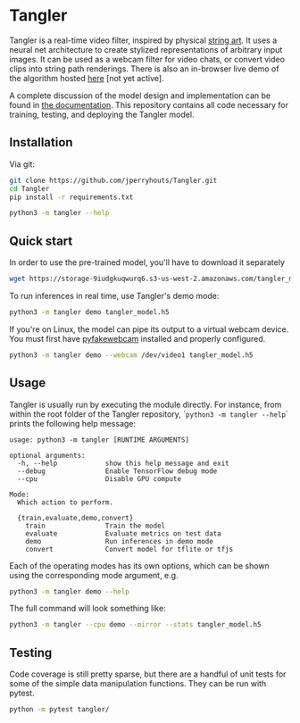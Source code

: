 # Tangler

Tangler is a real-time video filter, inspired by physical [string art](https://vimeo.com/175653201). It uses a neural net architecture to create stylized representations of arbitrary input images. It can be used as a webcam filter for video chats, or convert video clips into string path renderings. There is also an in-browser live demo of the algorithm hosted [here](https://jperryhouts.github.io/Tangler/) [not yet active].

A complete discussion of the model design and implementation can be found in [the documentation](docs/ABOUT.md). This repository contains all code necessary for training, testing, and deploying the Tangler model.

## Installation

Via git:

```bash
git clone https://github.com/jperryhouts/Tangler.git
cd Tangler
pip install -r requirements.txt

python3 -m tangler --help
```

## Quick start

In order to use the pre-trained model, you'll have to download it separately

```bash
wget https://storage-9iudgkuqwurq6.s3-us-west-2.amazonaws.com/tangler_model.h5
```

To run inferences in real time, use Tangler's demo mode:

```bash
python3 -m tangler demo tangler_model.h5
```

If you're on Linux, the model can pipe its output to a virtual webcam device. You must first have [pyfakewebcam](https://github.com/jremmons/pyfakewebcam) installed and properly configured.

```bash
python3 -m tangler demo --webcam /dev/video1 tangler_model.h5
```

## Usage

Tangler is usually run by executing the module directly. For instance, from within the root folder of the Tangler repository, \``python3 -m tangler --help`\` prints the following help message:

```text
usage: python3 -m tangler [RUNTIME ARGUMENTS]

optional arguments:
  -h, --help            show this help message and exit
  --debug               Enable TensorFlow debug mode
  --cpu                 Disable GPU compute

Mode:
  Which action to perform.

  {train,evaluate,demo,convert}
    train               Train the model
    evaluate            Evaluate metrics on test data
    demo                Run inferences in demo mode
    convert             Convert model for tflite or tfjs
```

Each of the operating modes has its own options, which can be shown using the corresponding mode argument, e.g.

```bash
python3 -m tangler demo --help
```

The full command will look something like:

```bash
python3 -m tangler --cpu demo --mirror --stats tangler_model.h5
```

## Testing

Code coverage is still pretty sparse, but there are a handful of unit tests for some of the simple data manipulation functions. They can be run with pytest.

```bash
python -m pytest tangler/
```
